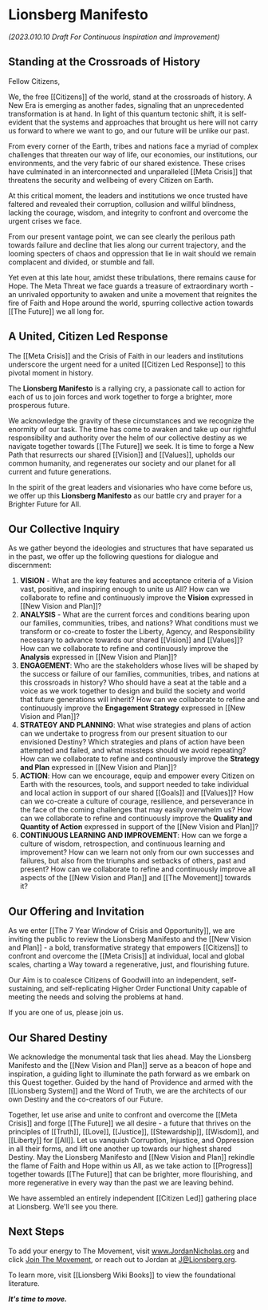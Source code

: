 # Lionsberg Manifesto

_(2023.010.10 Draft For Continuous Inspiration and Improvement)_

## Standing at the Crossroads of History   

Fellow Citizens,

We, the free [[Citizens]] of the world, stand at the crossroads of history. A New Era is emerging as another fades, signaling that an unprecedented transformation is at hand. In light of this quantum tectonic shift, it is self-evident that the systems and approaches that brought us here will not carry us forward to where we want to go, and our future will be unlike our past. 

From every corner of the Earth, tribes and nations face a myriad of complex challenges that threaten our way of life, our economies, our institutions, our environments, and the very fabric of our shared existence. These crises have culminated in an interconnected and unparalleled [[Meta Crisis]] that threatens the security and wellbeing of every Citizen on Earth. 

At this critical moment, the leaders and institutions we once trusted have faltered and revealed their corruption, collusion and willful blindness, lacking the courage, wisdom, and integrity to confront and overcome the urgent crises we face.

From our present vantage point, we can see clearly the perilous path towards failure and decline that lies along our current trajectory, and the looming specters of chaos and oppression that lie in wait should we remain complacent and divided, or stumble and fall. 

Yet even at this late hour, amidst these tribulations, there remains cause for Hope. The Meta Threat we face guards a treasure of extraordinary worth - an unrivaled opportunity to awaken and unite a movement that reignites the fire of Faith and Hope around the world, spurring collective action towards [[The Future]] we all long for. 

## A United, Citizen Led Response 

The [[Meta Crisis]] and the Crisis of Faith in our leaders and institutions underscore the urgent need for a united [[Citizen Led Response]] to this pivotal moment in history.

The **Lionsberg Manifesto** is a rallying cry, a passionate call to action for each of us to join forces and work together to forge a brighter, more prosperous future. 

We acknowledge the gravity of these circumstances and we recognize the enormity of our task. The time has come to awaken and take up our rightful responsibility and authority over the helm of our collective destiny as we navigate together towards [[The Future]] we seek. It is time to forge a New Path that resurrects our shared [[Vision]] and [[Values]], upholds our common humanity, and regenerates our society and our planet for all current and future generations. 

In the spirit of the great leaders and visionaries who have come before us, we offer up this **Lionsberg Manifesto** as our battle cry and prayer for a Brighter Future for All. 

## Our Collective Inquiry 

As we gather beyond the ideologies and structures that have separated us in the past, we offer up the following questions for dialogue and discernment: 

1. **VISION** - What are the key features and acceptance criteria of a Vision vast, positive, and inspiring enough to unite us All? How can we collaborate to refine and continuously improve the **Vision** expressed in [[New Vision and Plan]]? 
2. **ANALYSIS** -  What are the current forces and conditions bearing upon our families, communities, tribes, and nations? What conditions must we transform or co-create to foster the Liberty, Agency, and Responsibility necessary to advance towards our shared [[Vision]] and [[Values]]? How can we collaborate to refine and continuously improve the **Analysis** expressed in [[New Vision and Plan]]?
3. **ENGAGEMENT**: Who are the stakeholders whose lives will be shaped by the success or failure of our families, communities, tribes, and nations at this crossroads in history? Who should have a seat at the table and a voice as we work together to design and build the society and world that future generations will inherit? How can we collaborate to refine and continuously improve the **Engagement Strategy** expressed in [[New Vision and Plan]]?
4. **STRATEGY AND PLANNING**: What wise strategies and plans of action can we undertake to progress from our present situation to our envisioned Destiny? Which strategies and plans of action have been attempted and failed, and what missteps should we avoid repeating? How can we collaborate to refine and continuously improve the **Strategy and Plan** expressed in [[New Vision and Plan]]?
5. **ACTION**: How can we encourage, equip and empower every Citizen on Earth with the resources, tools, and support needed to take individual and local action in support of our shared [[Goals]] and [[Values]]? How can we co-create a culture of courage, resilience, and perseverance in the face of the coming challenges that may easily overwhelm us? How can we collaborate to refine and continuously improve the **Quality and Quantity of Action** expressed in support of the [[New Vision and Plan]]?
6. **CONTINUOUS LEARNING AND IMPROVEMENT**: How can we forge a culture of wisdom, retrospection, and continuous learning and improvement? How can we learn not only from our own successes and failures, but also from the triumphs and setbacks of others, past and present? How can we collaborate to refine and continuously improve all aspects of the [[New Vision and Plan]] and [[The Movement]] towards it?

## Our Offering and Invitation 

As we enter [[The 7 Year Window of Crisis and Opportunity]], we are inviting the public to review the Lionsberg Manifesto and the [[New Vision and Plan]] - a bold, transformative strategy that empowers [[Citizens]] to confront and overcome the [[Meta Crisis]] at individual, local and global scales, charting a Way toward a regenerative, just, and flourishing future. 

Our Aim is to coalesce Citizens of Goodwill into an independent, self-sustaining, and self-replicating Higher Order Functional Unity capable of meeting the needs and solving the problems at hand. 

If you are one of us, please join us. 
## Our Shared Destiny 

We acknowledge the monumental task that lies ahead. May the Lionsberg Manifesto and the [[New Vision and Plan]] serve as a beacon of hope and inspiration, a guiding light to illuminate the path forward as we embark on this Quest together. Guided by the hand of Providence and armed with the [[Lionsberg System]] and the Word of Truth, we are the architects of our own Destiny and the co-creators of our Future. 

Together, let use arise and unite to confront and overcome the [[Meta Crisis]] and forge [[The Future]] we all desire - a future that thrives on the principles of [[Truth]], [[Love]], [[Justice]], [[Stewardship]], [[Wisdom]], and [[Liberty]] for [[All]]. Let us vanquish Corruption, Injustice, and Oppression in all their forms, and lift one another up towards our highest shared Destiny. May the Lionsberg Manifesto and [[New Vision and Plan]] rekindle the flame of Faith and Hope within us All, as we take action to [[Progress]] together towards [[The Future]] that can be brighter, more flourishing, and more regenerative in every way than the past we are leaving behind. 

We have assembled an entirely independent [[Citizen Led]] gathering place at Lionsberg. We'll see you there. 

## Next Steps

To add your energy to The Movement, visit www.JordanNicholas.org and click [Join The Movement](https://jordannicholas.org/join_the_movement), or reach out to Jordan at J@Lionsberg.org. 

To learn more, visit [[Lionsberg Wiki Books]] to view the foundational literature. 

***It's time to move.*** 